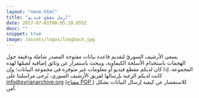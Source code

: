 ```yaml
---
layout: "none.html"
title: "أرسل مقطع فيديو"
date: 2017-07-01T00:05:18.055Z
desc: ""
snippet: true
image: /assets/logos/loogback.jpg
---
```


يسعى الأرشيف السوريّ لتقديم قاعدة بيانات مفتوحة المصدر شاملة ودقيقة حول الهجمات باستخدام الأسلحة الكيماوية، ويبحث باستمرار عن وثائق إضافية لضمّها لهذه المجموعة. إذا كان لديكم مقطع فيديو أو معلومات غير متوفرة في مجموعة البيانات؛ وإن كانت لديكم الرغبة بإرسالها لفريق الأرشيف السوري، يُرجى مراسلتنا على  info@syrianarchive.org [(مفتاح PGP )](http://pgp.mit.edu/pks/lookup?op=vindex&search=0x0AF7BA93CD64500E) للاستفسار عن كيفية إرسال البيانات بشكل آمن.
